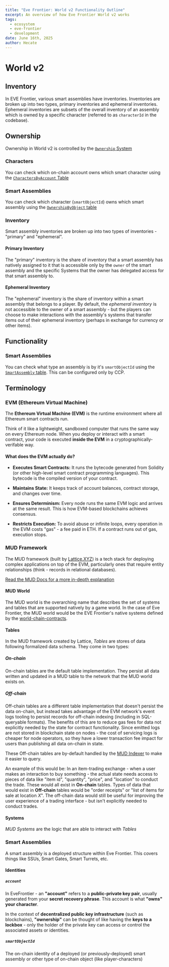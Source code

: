 ```yaml
---
title: "Eve Frontier: World v2 Functionality Outline"
excerpt: An overview of how Eve Frontier World v2 works
tags:
  - ecosystem
  - eve-frontier
  - development
date: June 16th, 2025
author: Hecate
---
```

# World v2

## Inventory

In EVE Frontier, various smart assemblies have inventories. Inventories are broken up into two types, primary inventories and ephemeral inventories. Ephemeral inventories are subsets of the overall inventory of an assembly which is owned by a specific character (referred to as `characterId` in the codebase).

## Ownership

Ownership in World v2 is controlled by the [`Ownership` System](https://github.com/projectawakening/world-chain-contracts/blob/14128cda741a9f1711087a04461a15c94a35058b/mud-contracts/world-v2/src/namespaces/evefrontier/systems/ownership/OwnershipSystem.sol)
### Characters

You can check which on-chain account owns which smart character using the [`CharactersByAccount` Table](https://explorer.mud.dev/pyrope/worlds/0xcdb380e0cd3949caf70c45c67079f2e27a77fc47/explore?tableId=0x746265766566726f6e746965720000004368617261637465727342794163636f&query=SELECT%2520%2522account%2522%252C%2520%2522smartObjectId%2522%2520FROM%2520%2522evefrontier__CharactersByAcco%2522%2520LIMIT%2520100%2520OFFSET%25200%253B&page=0&pageSize=100)

### Smart Assemblies

You can check which character (`smartObjectId`) owns which smart assembly using the [`OwnershipByObject` table](https://explorer.mud.dev/pyrope/worlds/0xcdb380e0cd3949caf70c45c67079f2e27a77fc47/explore?tableId=0x746265766566726f6e746965720000004f776e65727368697042794f626a6563&query=SELECT%2520%2522smartObjectId%2522%252C%2520%2522account%2522%2520FROM%2520%2522evefrontier__OwnershipByObjec%2522%2520LIMIT%2520100%2520OFFSET%25200%253B&page=0&pageSize=100)

### Inventory

Smart assembly inventories are broken up into two types of inventories - "primary" and "ephemeral".

#### Primary Inventory

The "primary" inventory is the share of inventory that a smart assembly has natively assigned to it that is accessible only by the `owner` of the smart assembly and the specific Systems that the owner has delegated access for that smart assembly to.

#### Ephemeral Inventory

The "ephemeral" inventory is the share of inventory within a smart assembly that belongs to a player. By default, the *ephemeral inventory* is not accessible to the owner of a smart assembly - but the players can choose to make interactions with the assembly's systems that transfer items out of their ephemeral inventory (perhaps in exchange for currency or other items).

## Functionality
### Smart Assemblies
You can check what type an assembly is by it's `smartObjectId` using the [`SmartAssembly` table](https://explorer.mud.dev/pyrope/worlds/0xcdb380e0cd3949caf70c45c67079f2e27a77fc47/explore?tableId=0x746265766566726f6e74696572000000536d617274417373656d626c79000000&query=SELECT%2520%2522smartObjectId%2522%252C%2520%2522assemblyType%2522%2520FROM%2520%2522evefrontier__SmartAssembly%2522%2520LIMIT%2520100%2520OFFSET%25200%253B&page=0&pageSize=100). This can be configured only by CCP.

## Terminology

### EVM (**Ethereum Virtual Machine**)

The **Ethereum Virtual Machine (EVM)** is the runtime environment where all Ethereum smart contracts run.

Think of it like a lightweight, sandboxed computer that runs the same way on every Ethereum node. When you deploy or interact with a smart contract, your code is executed **inside the EVM** in a cryptographically-verifable way.

#### What does the EVM actually do?

- **Executes Smart Contracts:** It runs the bytecode generated from Solidity (or other high-level smart contract programming languages). This bytecode is the compiled version of your contract.

- **Maintains State:** It keeps track of account balances, contract storage, and changes over time.

- **Ensures Determinism:** Every node runs the same EVM logic and arrives at the same result. This is how EVM-based blockchains achieves consensus.

- **Restricts Execution:** To avoid abuse or infinite loops, every operation in the EVM costs "gas" - a fee paid in ETH. If a contract runs out of gas, execution stops.

### MUD Framework

The MUD framework (built by [Lattice.XYZ](https://lattice.xyz/)) is a tech stack for deploying complex applications on top of the EVM, particularly ones that require entity relationships (think - records in relational databases).

[Read the MUD Docs for a more in-depth explanation](https://mud.dev/introduction)

#### MUD World

The MUD world is the overarching name that describes the set of systems and tables that are supported natively by a game world. In the case of Eve Frontier, the MUD world would be the EVE Frontier's native systems defined by the [world-chain-contracts](https://github.com/projectawakening/world-chain-contracts).

#### Tables

In the MUD framework created by Lattice, _Tables_ are stores of data following formalized data schema. They come in two types:
##### On-chain

On-chain tables are the default table implementation. They persist all data written and updated in a MUD table to the network that the MUD world exists on.

##### Off-chain

Off-chain tables are a different table implementation that doesn't persist the data on-chain, but instead takes advantage of the EVM network's event logs tooling to persist records for off-chain indexing (including in SQL-queryable formats). The benefits of this are to reduce gas fees for data not explicitly needed by the state for contract functionality. Since emitted logs are not stored in blockchain state on nodes - the cost of servicing logs is cheaper for node operators, so they have a lower transaction fee impact for users than publishing all data on-chain in state.

These Off-chain tables are by-default handled by the [MUD Indexer](https://mud.dev/indexer) to make it easier to query.

An example of this would be: In an item-trading exchange - when a user makes an interaction to buy something - the actual state needs access to pieces of data like "item id", "quantity", "price", and "location" to conduct the trade. These would all exist in **On-chain** tables. Types of data that would exist in **Off-chain** tables would be "order receipts" or "list of items for sale at location _X_". The off-chain data would still be useful for improving the user experience of a trading interface - but isn't explicitly needed to conduct trades.

#### Systems

_MUD Systems_ are the logic that are able to interact with _Tables_

### Smart Assemblies

A smart assembly is a deployed structure within Eve Frontier. This covers things like SSUs, Smart Gates, Smart Turrets, etc.
#### Identities
##### `account`
In EveFrontier - an **"account"** refers to a **public-private key pair**, usually generated from your **secret recovery phrase**. This account is what **"owns" your character**.

In the context of **decentralized public key infrastructure** (such as blockchains), **"ownership"** can be thought of like having the **keys to a lockbox** - only the holder of the private key can access or control the associated assets or identities.
##### `smartObjectId`
The on-chain identity of a deployed (or previously-deployed) smart assembly or other type of on-chain object (like player-characters)



